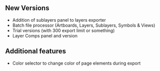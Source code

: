 New Versions
---

- Addition of sublayers panel to layers exporter
- Batch file processor (Artboards, Layers, Sublayers, Symbols & Views)
- Trial versions (with 300 export limit or something)
- Layer Comps panel and version

Additional features
---

- Color selector to change color of page elements during export